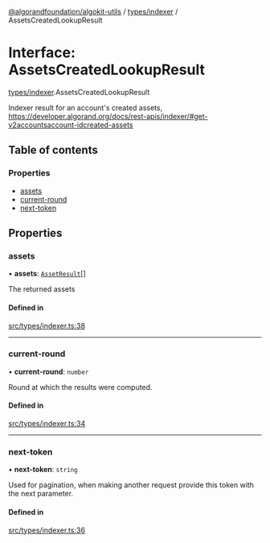 [@algorandfoundation/algokit-utils](../README.md) / [types/indexer](../modules/types_indexer.md) / AssetsCreatedLookupResult

# Interface: AssetsCreatedLookupResult

[types/indexer](../modules/types_indexer.md).AssetsCreatedLookupResult

Indexer result for an account's created assets, https://developer.algorand.org/docs/rest-apis/indexer/#get-v2accountsaccount-idcreated-assets

## Table of contents

### Properties

- [assets](types_indexer.AssetsCreatedLookupResult.md#assets)
- [current-round](types_indexer.AssetsCreatedLookupResult.md#current-round)
- [next-token](types_indexer.AssetsCreatedLookupResult.md#next-token)

## Properties

### assets

• **assets**: [`AssetResult`](types_indexer.AssetResult.md)[]

The returned assets

#### Defined in

[src/types/indexer.ts:38](https://github.com/algorandfoundation/algokit-utils-ts/blob/main/src/types/indexer.ts#L38)

___

### current-round

• **current-round**: `number`

Round at which the results were computed.

#### Defined in

[src/types/indexer.ts:34](https://github.com/algorandfoundation/algokit-utils-ts/blob/main/src/types/indexer.ts#L34)

___

### next-token

• **next-token**: `string`

Used for pagination, when making another request provide this token with the next parameter.

#### Defined in

[src/types/indexer.ts:36](https://github.com/algorandfoundation/algokit-utils-ts/blob/main/src/types/indexer.ts#L36)
